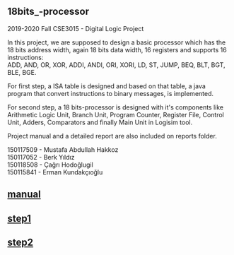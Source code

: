 ## 18bits_-processor  
2019-2020 Fall CSE3015 - Digital Logic Project

In this project, we are supposed to design a basic processor which has the 18 bits
address width, again 18 bits data width, 16 registers and supports 16 instructions:  
ADD, AND, OR, XOR, ADDI, ANDI, ORI, XORI, LD, ST, JUMP, BEQ, BLT, BGT,
BLE, BGE.

For first step, a ISA table is designed and based on that table, a java program that convert instructions to binary messages, is implemented.

For second step, a 18 bits-processor is designed with it's components like Arithmetic Logic Unit, Branch Unit, Program Counter, Register File, Control Unit, Adders, Comparators and finally Main Unit in Logisim tool. 

Project manual and a detailed report are also included on reports folder.

150117509 - Mustafa Abdullah Hakkoz  
150117052 - Berk Yıldız  
150118508 - Çağrı Hodoğlugil  
150115841 - Erman Kundakçıoğlu  



## [manual](https://github.com/mustafahakkoz/18bits_-processor/blob/master/CSE315_Project_2019.pdf)

## [step1](https://github.com/mustafahakkoz/18bits_-processor/tree/master/step1-updated)

## [step2](https://github.com/mustafahakkoz/18bits_-processor/tree/master/step2-submission-16-12-2019)
